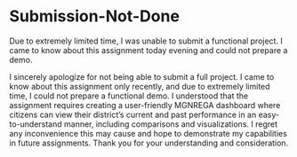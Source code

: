 # Submission-Not-Done
Due to extremely limited time, I was unable to submit a functional project. I came to know about this assignment today evening and could not prepare a demo.


I sincerely apologize for not being able to submit a full project. I came to know about this assignment only recently, and due to extremely limited time, I could not prepare a functional demo. I understood that the assignment requires creating a user-friendly MGNREGA dashboard where citizens can view their district’s current and past performance in an easy-to-understand manner, including comparisons and visualizations. I regret any inconvenience this may cause and hope to demonstrate my capabilities in future assignments. Thank you for your understanding and consideration.
